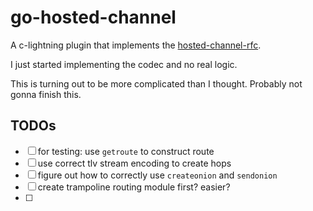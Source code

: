 # go-hosted-channel 
A c-lightning plugin that implements the [hosted-channel-rfc](https://github.com/btcontract/hosted-channels-rfc). 

I just started implementing the codec and no real logic.

This is turning out to be more complicated than I thought. Probably not gonna finish this.

## TODOs
- [ ] for testing: use `getroute` to construct route
- [ ] use correct tlv stream encoding to create hops
- [ ] figure out how to correctly use `createonion` and `sendonion`
- [ ] create trampoline routing module first? easier?
- [ ] 
